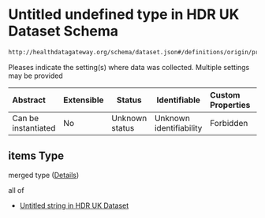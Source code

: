 # Untitled undefined type in HDR UK Dataset Schema

```txt
http://healthdatagateway.org/schema/dataset.json#/definitions/origin/properties/type-of-collection-situation/items
```

Pleases indicate the setting(s) where data was collected. Multiple settings may be provided


| Abstract            | Extensible | Status         | Identifiable            | Custom Properties | Additional Properties | Access Restrictions | Defined In                                                                 |
| :------------------ | ---------- | -------------- | ----------------------- | :---------------- | --------------------- | ------------------- | -------------------------------------------------------------------------- |
| Can be instantiated | No         | Unknown status | Unknown identifiability | Forbidden         | Allowed               | none                | [dataset.schema.json\*](../out/dataset.schema.json "open original schema") |

## items Type

merged type ([Details](dataset-definitions-origin-properties-setting-items.md))

all of

-   [Untitled string in HDR UK Dataset](dataset-definitions-setting.md "check type definition")
